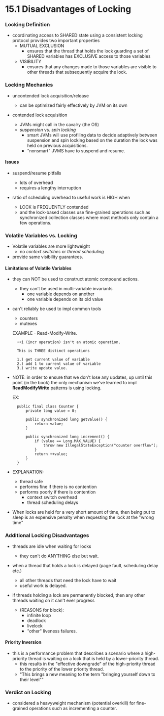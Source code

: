 # 15.1 Disadvantages of Locking

### Locking Definition
- coordinating access to SHARED state using a consistent locking protocol provides two 
important properties
    - MUTUAL EXCLUSION
        - ensures that the thread that holds the lock guarding a set of SHARED variables
    has EXCLUSIVE access to those variables
    - VISIBILITY
        - ensures that any changes made to those variables are visible to other threads that
        subsequently acquire the lock.
        
### Locking Mechanics
- uncontended lock acquisition/release
    - can be optimized fairly effectively by JVM on its own
    
    
- contended lock acquisition
    - JVMs might call in the cavalry (the OS)
    - *suspension* vs. *spin locking*
        - smart JVMs will use profiling data to decide adaptively between 
        suspension and spin locking based on the duration the lock was held on 
        previous acquisitions.
        - "nonsmart" JVMS have to suspend and resume. 
    
  
#### Issues
- suspend/resume pitfalls
    - lots of overhead
    - requires a lengthy interruption

- ratio of scheduling overhead to useful work is HIGH when
    - LOCK is FREQUENTLY contended
    - and the lock-based classes use fine-grained operations such as synchronized
    collection classes where most methods only contain a few operations.

### Volatile Variables vs. Locking
- Volatile variables are more lightweight
    - no *context switches* or *thread scheduling*
- provide same visibility guarantees. 
    
#### Limitations of Volatile Variables
- they can NOT be used to construct atomic compound actions. 
    - they can't be used in multi-variable invariants
        - one variable depends on another
        - one variable depends on its old value
        
- can't reliably be used to impl common tools
    - counters
    - mutexes
    
    
    EXAMPLE - Read-Modify-Write.
    
        ++i (incr operation) isn't an atomic operation. 
        
        This is THREE distinct operations
        
        1.) get current value of variable
        2.) add 1 to current value of variable
        3.) write update value. 
        
- NOTE: in order to ensure that we don't lose any updates, up until this point (in the book)
the only mechanism we've learned to impl **ReadModifyWrite** patterns is using locking. 


    EX: 
    
        public final class Counter {
            private long value = 0;
            
            public synchronized long getValue() {
                return value;
            }
            
            public synchronized long increment() {
                if (value == Long.MAX_VALUE) {
                    throw new IllegalStateException("counter overflow");
                }
                return ++value;
            }
        }
- EXPLANATION:
    - thread safe
    - performs fine if there is no contention
    - performs poorly if there is contention
        - context switch overhead
        - thread scheduling delays
  
    
- When locks are held for a very short amount of time, then being put to sleep is an expensive
penalty when requesting the lock at the "wrong time"


### Additional Locking Disadvantages
- threads are idle when waiting for locks
    - they can't do ANYTHING else but wait. 


- when a thread that holds a lock is delayed (page fault, scheduling delay etc.)
    - all other threads that need the lock have to wait
    - useful work is delayed. 

- if threads holding a lock are permanently blocked, then any other threads waiting on it
can't ever progress
    - (REASONS for block):
        - infinite loop
        - deadlock
        - livelock
        - "other" liveness failures.

#### Priority Inversion
- this is a performance problem that describes a scenario where a high-priority thread is waiting
on a lock that is held by a lower-priority thread. 
    - this results in the "effective downgrade" of the high-priority thread to the priority of the
    lower priority thread. 
    - "This brings a new meaning to the term "bringing yourself down to their level""
    

### Verdict on Locking
- considered a heavyweight mechanism (potential overkill) for fine-grained operations such 
as incrementing a counter. 